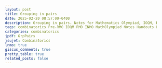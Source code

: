 ```yaml
---
layout: post
title: Grouping in pairs
date: 2025-02-20 08:57:00-0400
description: Grouping in pairs. Notes for Mathematics Olympiad, IOQM, RMO, INMO. Problem set, Solutions, Questions, Answers, Hints, Walkthroughs, Discussions, Solutions in pdf.
tags: combinatorics Pre-RMO IOQM RMO INMO MathOlympiad Notes Handouts LectureNotes
categories: combinatorics
jpdf: GrpPairs
jsujet: Combinatorics
lnmo: true
giscus_comments: true
pretty_table: true
related_posts: false
---
```

